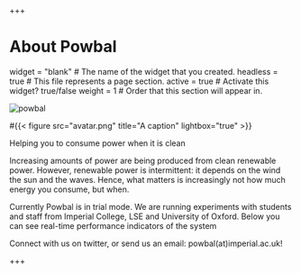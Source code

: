 +++
# About Powbal

widget = "blank"  # The name of the widget that you created.
headless = true  # This file represents a page section.
active = true    # Activate this widget? true/false
weight = 1       # Order that this section will appear in.



![powbal](img/avatar.png)

#{{< figure src="avatar.png" title="A caption" lightbox="true" >}}

Helping you to consume power when it is clean

Increasing amounts of power are being produced from clean renewable power. However, renewable power is intermittent: it depends on the wind the sun and the waves. Hence, what matters is increasingly not how much energy you consume, but when.

Currently Powbal is in trial mode. We are running experiments with students and staff from Imperial College, LSE and University of Oxford. Below you can see real-time performance indicators of the system

Connect with us on twitter, or send us an email: powbal(at)imperial.ac.uk!

+++
